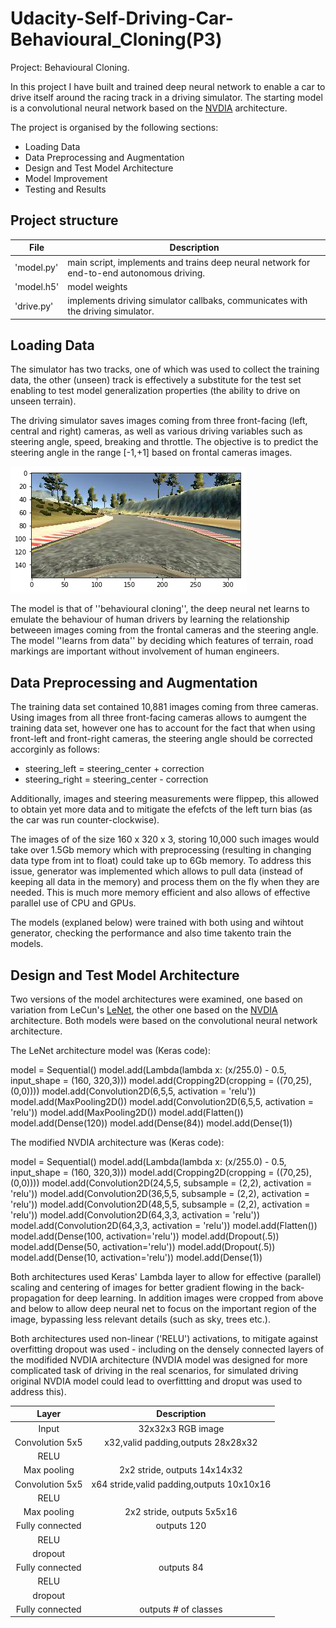 # Udacity-Self-Driving-Car-Behavioural_Cloning(P3)

Project: Behavioural Cloning.

In this project I have built and trained deep neural network to enable a car to drive itself around the racing track in a driving simulator. The starting model is a convolutional neural network based on the [NVDIA](https://arxiv.org/pdf/1704.07911.pdf) architecture.

The project is organised by the following sections:
* Loading Data
* Data Preprocessing and Augmentation
* Design and Test Model Architecture
* Model Improvement
* Testing and Results

## Project structure
|      File       |               Description                                                                                            |
|---------------- |----------------------------------------------------------------------------------------------------------------------|
|   'model.py'    | main script, implements and trains deep neural network for end-to-end autonomous driving.                            |              
|   'model.h5'    | model weights                                                                                                        |
|   'drive.py'    | implements driving simulator callbaks, communicates with the driving simulator.                                      |

## Loading Data
The simulator has two tracks, one of which was used to collect the training data, the other (unseen) track is effectively a substitute for the test set enabling to test model generalization properties (the ability to drive on unseen terrain).

The driving simulator saves images coming from three front-facing (left, central and right) cameras, as well as various driving variables such as steering angle, speed, breaking and throttle. The objective is to predict the steering angle in the range [-1,+1] based on frontal cameras images.

!['Frontal camera image'](images/front_camera_image.png)

The model is that of ''behavioural cloning'', the deep neural net learns to emulate the behaviour of human drivers by learning the relationship betweeen images coming from the frontal cameras and the steering angle. The model ''learns from data'' by deciding which features of terrain, road markings are important without involvement of human engineers.

## Data Preprocessing and Augmentation
The training data set contained 10,881 images coming from three cameras. Using images from all three front-facing cameras allows to aumgent the training data set, however one has to account for the fact that when using front-left and front-right cameras, the steering angle should be corrected accorginly as follows:

* steering_left = steering_center + correction
* steering_right = steering_center - correction
 
Additionally, images and steering measurements were flippep, this allowed to obtain yet more data and to mitigate the efefcts of the left turn bias (as the car was run counter-clockwise).

The images of of the size 160 x 320 x 3, storing 10,000 such images would take over 1.5Gb memory which with preprocessing (resulting in changing data type from int to float) could take up to 6Gb memory. To address this issue, generator was implemented which allows to pull data (instead of keeping all data in the memory) and process them on the fly when they are needed. This is much more memory efficient and also allows of effective parallel use of CPU and GPUs.

The models (explaned below) were trained with both using and wihtout generator, checking the performance and also time takento train the models.


## Design and Test Model Architecture

Two versions of the model architectures were examined, one based on variation from LeCun's [LeNet](http://yann.lecun.com/exdb/lenet/), the other one based on the [NVDIA](https://arxiv.org/pdf/1704.07911.pdf) architecture. Both models were based on the convolutional neural network architecture.

The LeNet architecture model was (Keras code):

model = Sequential()
model.add(Lambda(lambda x: (x/255.0) - 0.5, input_shape = (160, 320,3)))
model.add(Cropping2D(cropping = ((70,25),(0,0))))
model.add(Convolution2D(6,5,5, activation = 'relu'))
model.add(MaxPooling2D())
model.add(Convolution2D(6,5,5, activation = 'relu'))
model.add(MaxPooling2D())
model.add(Flatten())
model.add(Dense(120))
model.add(Dense(84))
model.add(Dense(1))

The modified NVDIA architecture was (Keras code):

model = Sequential()
model.add(Lambda(lambda x: (x/255.0) - 0.5, input_shape = (160, 320,3)))
model.add(Cropping2D(cropping = ((70,25),(0,0))))
model.add(Convolution2D(24,5,5, subsample = (2,2), activation = 'relu'))
model.add(Convolution2D(36,5,5, subsample = (2,2), activation = 'relu'))
model.add(Convolution2D(48,5,5, subsample = (2,2), activation = 'relu'))
model.add(Convolution2D(64,3,3, activation = 'relu'))
model.add(Convolution2D(64,3,3, activation = 'relu'))
model.add(Flatten())
model.add(Dense(100, activation='relu'))
model.add(Dropout(.5))
model.add(Dense(50, activation='relu'))
model.add(Dropout(.5))
model.add(Dense(10, activation='relu'))
model.add(Dense(1)) 

Both architectures used Keras' Lambda layer to allow for effective (parallel) scaling and centering of images for better gradient flowing in the back-propagation for deep learning. In addition images were cropped from above and below to allow deep neural net to focus on the important region of the image, bypassing less relevant details (such as sky, trees etc.).

Both architectures used non-linear ('RELU') activations, to mitigate against overfitting dropout was used - including on the densely connected layers of the modifided NVDIA architecture (NVDIA model was designed for more complicated task of driving in the real scenarios, for simulated driving original NVDIA model could lead to overfittting and droput was used to address this).





|      Layer      |               Description                |
| :-------------: | :--------------------------------------: |
|      Input      |            32x32x3 RGB image             |
| Convolution 5x5 | x32,valid padding,outputs 28x28x32       |
|      RELU       |                                          |
|   Max pooling   |      2x2 stride,  outputs 14x14x32       |
| Convolution 5x5 | x64 stride,valid padding,outputs 10x10x16|
|      RELU       |                                          |
|   Max pooling   |      2x2 stride,  outputs 5x5x16         |
| Fully connected |         outputs 120                      |
|      RELU       |                                          |
|     dropout     |                                          |
| Fully connected |         outputs 84                       |
|      RELU       |                                          |
|     dropout     |                                          |
| Fully connected |         outputs # of classes             |





